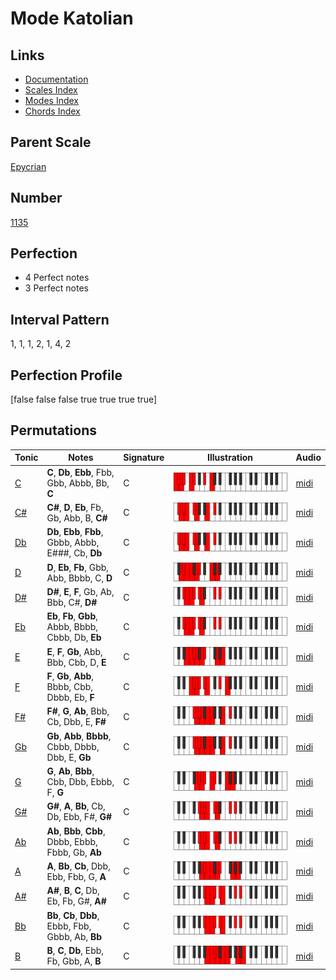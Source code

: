 # Mode Katolian

## Links

- [Documentation](index.md)
- [Scales Index](Scales.md)
- [Modes Index](Modes.md)
- [Chords Index](Chords.md)

## Parent Scale

[Epycrian](ScaleEpycrian.md)

## Number

[1135](https://ianring.com/musictheory/scales/1135)

## Perfection

- 4 Perfect notes
- 3 Perfect notes

## Interval Pattern

1, 1, 1, 2, 1, 4, 2

## Perfection Profile

[false false false true true true true]

## Permutations

| Tonic | Notes | Signature | Illustration | Audio |
|-------|-------|-----------|--------------|-------|
| [C](ModeCNaturalKatolian.md) | **C**, **Db**, **Ebb**, Fbb, Gbb, Abbb, Bb, **C** | C | ![CNaturalKatolian](ModeCNaturalKatolian.png) | [midi](https://github.com/edipermadi/music/blob/main/docs/ModeCNaturalKatolian.mid?raw=true) |
| [C#](ModeCSharpKatolian.md) | **C#**, **D**, **Eb**, Fb, Gb, Abb, B, **C#** | C | ![CSharpKatolian](ModeCSharpKatolian.png) | [midi](https://github.com/edipermadi/music/blob/main/docs/ModeCSharpKatolian.mid?raw=true) |
| [Db](ModeDFlatKatolian.md) | **Db**, **Ebb**, **Fbb**, Gbbb, Abbb, E###, Cb, **Db** | C | ![DFlatKatolian](ModeDFlatKatolian.png) | [midi](https://github.com/edipermadi/music/blob/main/docs/ModeDFlatKatolian.mid?raw=true) |
| [D](ModeDNaturalKatolian.md) | **D**, **Eb**, **Fb**, Gbb, Abb, Bbbb, C, **D** | C | ![DNaturalKatolian](ModeDNaturalKatolian.png) | [midi](https://github.com/edipermadi/music/blob/main/docs/ModeDNaturalKatolian.mid?raw=true) |
| [D#](ModeDSharpKatolian.md) | **D#**, **E**, **F**, Gb, Ab, Bbb, C#, **D#** | C | ![DSharpKatolian](ModeDSharpKatolian.png) | [midi](https://github.com/edipermadi/music/blob/main/docs/ModeDSharpKatolian.mid?raw=true) |
| [Eb](ModeEFlatKatolian.md) | **Eb**, **Fb**, **Gbb**, Abbb, Bbbb, Cbbb, Db, **Eb** | C | ![EFlatKatolian](ModeEFlatKatolian.png) | [midi](https://github.com/edipermadi/music/blob/main/docs/ModeEFlatKatolian.mid?raw=true) |
| [E](ModeENaturalKatolian.md) | **E**, **F**, **Gb**, Abb, Bbb, Cbb, D, **E** | C | ![ENaturalKatolian](ModeENaturalKatolian.png) | [midi](https://github.com/edipermadi/music/blob/main/docs/ModeENaturalKatolian.mid?raw=true) |
| [F](ModeFNaturalKatolian.md) | **F**, **Gb**, **Abb**, Bbbb, Cbb, Dbbb, Eb, **F** | C | ![FNaturalKatolian](ModeFNaturalKatolian.png) | [midi](https://github.com/edipermadi/music/blob/main/docs/ModeFNaturalKatolian.mid?raw=true) |
| [F#](ModeFSharpKatolian.md) | **F#**, **G**, **Ab**, Bbb, Cb, Dbb, E, **F#** | C | ![FSharpKatolian](ModeFSharpKatolian.png) | [midi](https://github.com/edipermadi/music/blob/main/docs/ModeFSharpKatolian.mid?raw=true) |
| [Gb](ModeGFlatKatolian.md) | **Gb**, **Abb**, **Bbbb**, Cbbb, Dbbb, Dbb, E, **Gb** | C | ![GFlatKatolian](ModeGFlatKatolian.png) | [midi](https://github.com/edipermadi/music/blob/main/docs/ModeGFlatKatolian.mid?raw=true) |
| [G](ModeGNaturalKatolian.md) | **G**, **Ab**, **Bbb**, Cbb, Dbb, Ebbb, F, **G** | C | ![GNaturalKatolian](ModeGNaturalKatolian.png) | [midi](https://github.com/edipermadi/music/blob/main/docs/ModeGNaturalKatolian.mid?raw=true) |
| [G#](ModeGSharpKatolian.md) | **G#**, **A**, **Bb**, Cb, Db, Ebb, F#, **G#** | C | ![GSharpKatolian](ModeGSharpKatolian.png) | [midi](https://github.com/edipermadi/music/blob/main/docs/ModeGSharpKatolian.mid?raw=true) |
| [Ab](ModeAFlatKatolian.md) | **Ab**, **Bbb**, **Cbb**, Dbbb, Ebbb, Fbbb, Gb, **Ab** | C | ![AFlatKatolian](ModeAFlatKatolian.png) | [midi](https://github.com/edipermadi/music/blob/main/docs/ModeAFlatKatolian.mid?raw=true) |
| [A](ModeANaturalKatolian.md) | **A**, **Bb**, **Cb**, Dbb, Ebb, Fbb, G, **A** | C | ![ANaturalKatolian](ModeANaturalKatolian.png) | [midi](https://github.com/edipermadi/music/blob/main/docs/ModeANaturalKatolian.mid?raw=true) |
| [A#](ModeASharpKatolian.md) | **A#**, **B**, **C**, Db, Eb, Fb, G#, **A#** | C | ![ASharpKatolian](ModeASharpKatolian.png) | [midi](https://github.com/edipermadi/music/blob/main/docs/ModeASharpKatolian.mid?raw=true) |
| [Bb](ModeBFlatKatolian.md) | **Bb**, **Cb**, **Dbb**, Ebbb, Fbb, Gbbb, Ab, **Bb** | C | ![BFlatKatolian](ModeBFlatKatolian.png) | [midi](https://github.com/edipermadi/music/blob/main/docs/ModeBFlatKatolian.mid?raw=true) |
| [B](ModeBNaturalKatolian.md) | **B**, **C**, **Db**, Ebb, Fb, Gbb, A, **B** | C | ![BNaturalKatolian](ModeBNaturalKatolian.png) | [midi](https://github.com/edipermadi/music/blob/main/docs/ModeBNaturalKatolian.mid?raw=true) |
